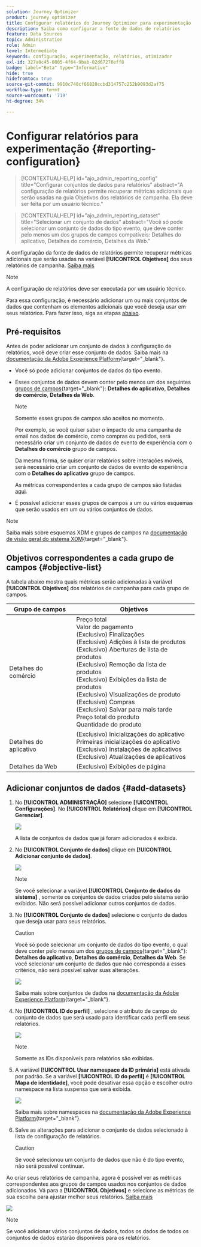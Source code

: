 ```yaml
---
solution: Journey Optimizer
product: journey optimizer
title: Configurar relatórios do Journey Optimizer para experimentação
description: Saiba como configurar a fonte de dados de relatórios
feature: Data Sources
topic: Administration
role: Admin
level: Intermediate
keywords: configuração, experimentação, relatórios, otimizador
exl-id: 327a0c45-0805-4f64-9bab-02d67276eff8
badge: label="Beta" type="Informative"
hide: true
hidefromtoc: true
source-git-commit: 9910c748cf66828ccbd314757c252b9093d2af75
workflow-type: tm+mt
source-wordcount: '719'
ht-degree: 34%

---
```


# Configurar relatórios para experimentação {#reporting-configuration}

>[!CONTEXTUALHELP]
>id="ajo_admin_reporting_config"
>title="Configurar conjuntos de dados para relatórios"
>abstract="A configuração de relatórios permite recuperar métricas adicionais que serão usadas na guia Objetivos dos relatórios de campanha. Ela deve ser feita por um usuário técnico."

>[!CONTEXTUALHELP]
>id="ajo_admin_reporting_dataset"
>title="Selecionar um conjunto de dados"
>abstract="Você só pode selecionar um conjunto de dados do tipo evento, que deve conter pelo menos um dos grupos de campos compatíveis: Detalhes do aplicativo, Detalhes do comércio, Detalhes da Web."

<!--The reporting data source configuration allows you to define a connection to a system in order to retrieve additional information that will be used in your reports.-->

A configuração da fonte de dados de relatórios permite recuperar métricas adicionais que serão usadas na variável **[!UICONTROL Objetivos]** dos seus relatórios de campanha. [Saiba mais](content-experiment.md#objectives-global)

>[!NOTE]
>
>A configuração de relatórios deve ser executada por um usuário técnico. <!--Rights?-->

Para essa configuração, é necessário adicionar um ou mais conjuntos de dados que contenham os elementos adicionais que você deseja usar em seus relatórios. Para fazer isso, siga as etapas [abaixo](#add-datasets).

<!--
➡️ [Discover this feature in video](#video)
-->

## Pré-requisitos


Antes de poder adicionar um conjunto de dados à configuração de relatórios, você deve criar esse conjunto de dados. Saiba mais na [documentação da Adobe Experience Platform](https://experienceleague.adobe.com/docs/experience-platform/catalog/datasets/user-guide.html#create){target="_blank"}.

* Você só pode adicionar conjuntos de dados do tipo evento.

* Esses conjuntos de dados devem conter pelo menos um dos seguintes [grupos de campos](https://experienceleague.adobe.com/docs/experience-platform/xdm/tutorials/create-schema-ui.html?lang=pt-BR#field-group){target="_blank"}: **Detalhes do aplicativo**, **Detalhes do comércio**, **Detalhes da Web**.

   >[!NOTE]
   >
   >Somente esses grupos de campos são aceitos no momento.

   Por exemplo, se você quiser saber o impacto de uma campanha de email nos dados de comércio, como compras ou pedidos, será necessário criar um conjunto de dados de evento de experiência com o **Detalhes do comércio** grupo de campos.

   Da mesma forma, se quiser criar relatórios sobre interações móveis, será necessário criar um conjunto de dados de evento de experiência com o **Detalhes do aplicativo** grupo de campos.

   As métricas correspondentes a cada grupo de campos são listadas [aqui](#objective-list).

* É possível adicionar esses grupos de campos a um ou vários esquemas que serão usados em um ou vários conjuntos de dados.

>[!NOTE]
>
>Saiba mais sobre esquemas XDM e grupos de campos na [documentação de visão geral do sistema XDM](https://experienceleague.adobe.com/docs/experience-platform/xdm/home.html?lang=pt-BR){target="_blank"}.

## Objetivos correspondentes a cada grupo de campos {#objective-list}

A tabela abaixo mostra quais métricas serão adicionadas à variável **[!UICONTROL Objetivos]** dos relatórios de campanha para cada grupo de campos.

| Grupo de campos | Objetivos |
|--- |--- |
| Detalhes do comércio | Preço total<br>Valor do pagamento<br>(Exclusivo) Finalizações<br>(Exclusivo) Adições à lista de produtos<br>(Exclusivo) Aberturas de lista de produtos<br>(Exclusivo) Remoção da lista de produtos<br>(Exclusivo) Exibições da lista de produtos<br>(Exclusivo) Visualizações de produto<br>(Exclusivo) Compras<br>(Exclusivo) Salvar para mais tarde<br>Preço total do produto<br>Quantidade do produto |
| Detalhes do aplicativo | (Exclusivo) Inicializações do aplicativo<br>Primeiras inicializações do aplicativo<br>(Exclusivo) Instalações de aplicativos<br>(Exclusivo) Atualizações de aplicativos |
| Detalhes da Web | (Exclusivo) Exibições de página |

## Adicionar conjuntos de dados {#add-datasets}

1. No **[!UICONTROL ADMINISTRAÇÃO]** selecione **[!UICONTROL Configurações]**. No  **[!UICONTROL Relatórios]** clique em **[!UICONTROL Gerenciar]**.

   ![](assets/reporting-config-menu.png)

   A lista de conjuntos de dados que já foram adicionados é exibida.

1. No **[!UICONTROL Conjunto de dados]** clique em **[!UICONTROL Adicionar conjunto de dados]**.

   ![](assets/reporting-config-add.png)

   >[!NOTE]
   >
   >Se você selecionar a variável **[!UICONTROL Conjunto de dados do sistema]** , somente os conjuntos de dados criados pelo sistema serão exibidos. Não será possível adicionar outros conjuntos de dados.

1. No **[!UICONTROL Conjunto de dados]** selecione o conjunto de dados que deseja usar para seus relatórios.

   >[!CAUTION]
   >
   >Você só pode selecionar um conjunto de dados do tipo evento, o qual deve conter pelo menos um dos [grupos de campos](https://experienceleague.adobe.com/docs/experience-platform/xdm/tutorials/create-schema-ui.html?lang=pt-BR#field-group){target="_blank"}: **Detalhes do aplicativo**, **Detalhes do comércio**, **Detalhes da Web**. Se você selecionar um conjunto de dados que não corresponda a esses critérios, não será possível salvar suas alterações.

   ![](assets/reporting-config-datasets.png)

   Saiba mais sobre conjuntos de dados na [documentação da Adobe Experience Platform](https://experienceleague.adobe.com/docs/experience-platform/catalog/datasets/overview.html?lang=pt-BR){target="_blank"}.

1. No **[!UICONTROL ID do perfil]** , selecione o atributo de campo do conjunto de dados que será usado para identificar cada perfil em seus relatórios.

   ![](assets/reporting-config-profile-id.png)

   >[!NOTE]
   >
   >Somente as IDs disponíveis para relatórios são exibidas.

1. A variável **[!UICONTROL Usar namespace da ID primária]** está ativada por padrão. Se a variável **[!UICONTROL ID do perfil]** é **[!UICONTROL Mapa de identidade]**, você pode desativar essa opção e escolher outro namespace na lista suspensa que será exibida.

   ![](assets/reporting-config-namespace.png)

   Saiba mais sobre namespaces na [documentação da Adobe Experience Platform](https://experienceleague.adobe.com/docs/experience-platform/identity/namespaces.html?lang=pt-BR){target="_blank"}.

1. Salve as alterações para adicionar o conjunto de dados selecionado à lista de configuração de relatórios.

   >[!CAUTION]
   >
   >Se você selecionou um conjunto de dados que não é do tipo evento, não será possível continuar.

Ao criar seus relatórios de campanha, agora é possível ver as métricas correspondentes aos grupos de campos usados nos conjuntos de dados adicionados. Vá para a **[!UICONTROL Objetivos]** e selecione as métricas de sua escolha para ajustar melhor seus relatórios. [Saiba mais](content-experiment.md#objectives-global)

![](assets/reporting-config-objectives.png)

>[!NOTE]
>
>Se você adicionar vários conjuntos de dados, todos os dados de todos os conjuntos de dados estarão disponíveis para os relatórios.

<!--
## How-to video {#video}

Understand how to configure Experience Platform reporting data sources.

>[!VIDEO]()
-->

